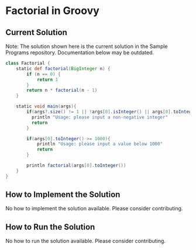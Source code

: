 # Factorial in Groovy

## Current Solution

Note: The solution shown here is the current solution in the Sample Programs repository. Documentation below may be outdated.

```Groovy
class Factorial {
    static def factorial(BigInteger n) {
        if (n == 0) {
            return 1
        }
        return n * factorial(n - 1)
    }

    static void main(args){
        if(args?.size() != 1 || !args[0].isInteger() || args[0].toInteger() < 0) {
          println "Usage: please input a non-negative integer"
          return
        }

        if(args[0].toInteger() >= 1000){
            println "Usage: please input a value below 1000"
            return
        }

        println factorial(args[0].toInteger())
    }
}
```

## How to Implement the Solution

No how to implement the solution available. Please consider contributing.

## How to Run the Solution

No how to run the solution available. Please consider contributing.